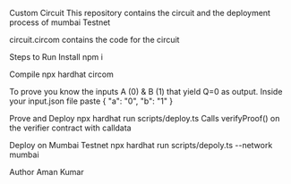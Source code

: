 Custom Circuit
This repository contains the circuit and the deployment process of mumbai Testnet

circuit.circom contains the code for the circuit

Steps to Run
Install
npm i

Compile
npx hardhat circom

To prove you know the inputs A (0) & B (1) that yield Q=0 as output.
Inside your input.json file paste { "a": "0", "b": "1" }

Prove and Deploy
npx hardhat run scripts/deploy.ts Calls verifyProof() on the verifier contract with calldata

Deploy on Mumbai Testnet
npx hardhat run scripts/depoly.ts --network mumbai

Author
Aman Kumar
